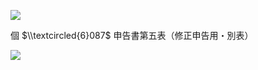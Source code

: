 ![](https://www.nta.go.jp/tmp/facebf7a-7e33-4598-9145-7685e08ca705/images/a90092bbbd159a8bff2e4ae98c7dfa08632b8762b3ad5a12ef2e3ca33fae0131.jpg)

個 $\\textcircled{6}087$ 申告書第五表（修正申告用・別表）

![](https://www.nta.go.jp/tmp/facebf7a-7e33-4598-9145-7685e08ca705/images/8dc3300898c88019d0d0770a57dfdb649a6d17e1a18be171cb0499ab7034565e.jpg)